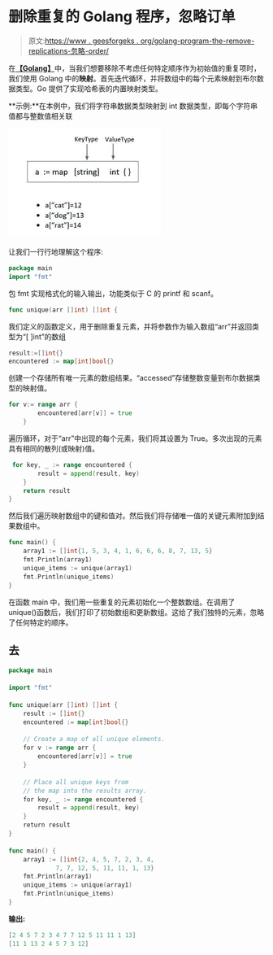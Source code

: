 # 删除重复的 Golang 程序，忽略订单

> 原文:[https://www . geesforgeks . org/golang-program-the-remove-replications-忽略-order/](https://www.geeksforgeeks.org/golang-program-that-removes-duplicates-ignores-order/)

在[**【Golang】**](https://www.geeksforgeeks.org/golang/)中，当我们想要移除不考虑任何特定顺序作为初始值的重复项时，我们使用 Golang 中的**映射**。首先迭代循环，并将数组中的每个元素映射到布尔数据类型。Go 提供了实现哈希表的内置映射类型。

**示例:**在本例中，我们将字符串数据类型映射到 int 数据类型，即每个字符串值都与整数值相关联

![](img/445a13a0ebb35b4e81da633849131b97.png)

让我们一行行地理解这个程序:

```go
package main
import "fmt"

```

包 fmt 实现格式化的输入输出，功能类似于 C 的 printf 和 scanf。

```go
func unique(arr []int) []int {

```

我们定义的函数定义，用于删除重复元素，并将参数作为输入数组“arr”并返回类型为“[ ]int”的数组

```go
result:=[]int{}
encountered := map[int]bool{}

```

创建一个存储所有唯一元素的数组结果。“accessed”存储整数变量到布尔数据类型的映射值。

```go
for v:= range arr {
        encountered[arr[v]] = true
    }

```

遍历循环，对于“arr”中出现的每个元素，我们将其设置为 True。多次出现的元素具有相同的散列(或映射)值。

```go
 for key, _ := range encountered {
        result = append(result, key)
    }
    return result
}

```

然后我们遍历映射数组中的键和值对。然后我们将存储唯一值的关键元素附加到结果数组中。

```go
func main() {
    array1 := []int{1, 5, 3, 4, 1, 6, 6, 6, 8, 7, 13, 5}
    fmt.Println(array1) 
    unique_items := unique(array1)
    fmt.Println(unique_items)
}

```

在函数 main 中，我们用一些重复的元素初始化一个整数数组。在调用了 unique()函数后，我们打印了初始数组和更新数组。这给了我们独特的元素，忽略了任何特定的顺序。

## 去

```go
package main

import "fmt"

func unique(arr []int) []int {
    result := []int{}
    encountered := map[int]bool{}

    // Create a map of all unique elements.
    for v := range arr {
        encountered[arr[v]] = true
    }

    // Place all unique keys from 
    // the map into the results array.
    for key, _ := range encountered {
        result = append(result, key)
    }
    return result
}

func main() {
    array1 := []int{2, 4, 5, 7, 2, 3, 4,
             7, 7, 12, 5, 11, 11, 1, 13}
    fmt.Println(array1)
    unique_items := unique(array1)
    fmt.Println(unique_items)
}
```

**输出:**

```go
[2 4 5 7 2 3 4 7 7 12 5 11 11 1 13]
[11 1 13 2 4 5 7 3 12]
```